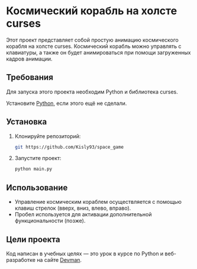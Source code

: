 # Космический корабль на холсте curses

Этот проект представляет собой простую анимацию космического корабля на холсте curses. 
Космический корабль можно управлять с клавиатуры, а также он будет анимироваться при помощи 
загруженных кадров анимации.

## Требования

Для запуска этого проекта необходим Python и библиотека curses.

Установите [Python](https://www.python.org/), если этого ещё не сделали.
## Установка

1. Клонируйте репозиторий:

    ```bash
    git https://github.com/Kisly93/space_game
    ```

3. Запустите проект:

    ```bash
    python main.py
    ```

## Использование

- Управление космическим кораблем осуществляется с помощью клавиш стрелок (вверх, вниз, влево, вправо).
- Пробел используется для активации дополнительной функциональности (позже).


## Цели проекта
Код написан в учебных целях — это урок в курсе по Python и веб-разработке на сайте  [Devman](https://dvmn.org).
